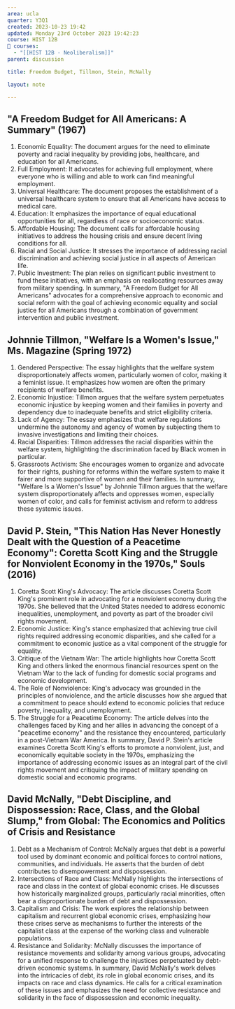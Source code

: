 ```yaml
---
area: ucla
quarter: Y3Q1
created: 2023-10-23 19:42
updated: Monday 23rd October 2023 19:42:23
course: HIST 12B
📕 courses:
  - "[[HIST 12B - Neoliberalism]]"
parent: discussion

title: Freedom Budget, Tillmon, Stein, McNally

layout: note

---
```


## "A Freedom Budget for All Americans: A Summary" (1967)
1. Economic Equality: The document argues for the need to eliminate poverty and racial inequality by providing jobs, healthcare, and education for all Americans.
2. Full Employment: It advocates for achieving full employment, where everyone who is willing and able to work can find meaningful employment.
3. Universal Healthcare: The document proposes the establishment of a universal healthcare system to ensure that all Americans have access to medical care.
4. Education: It emphasizes the importance of equal educational opportunities for all, regardless of race or socioeconomic status.
5. Affordable Housing: The document calls for affordable housing initiatives to address the housing crisis and ensure decent living conditions for all.
6. Racial and Social Justice: It stresses the importance of addressing racial discrimination and achieving social justice in all aspects of American life.
7. Public Investment: The plan relies on significant public investment to fund these initiatives, with an emphasis on reallocating resources away from military spending.
In summary, "A Freedom Budget for All Americans" advocates for a comprehensive approach to economic and social reform with the goal of achieving economic equality and social justice for all Americans through a combination of government intervention and public investment.

## Johnnie Tillmon, "Welfare Is a Women's Issue," Ms. Magazine (Spring 1972)
1. Gendered Perspective: The essay highlights that the welfare system disproportionately affects women, particularly women of color, making it a feminist issue. It emphasizes how women are often the primary recipients of welfare benefits.
2. Economic Injustice: Tillmon argues that the welfare system perpetuates economic injustice by keeping women and their families in poverty and dependency due to inadequate benefits and strict eligibility criteria.
3. Lack of Agency: The essay emphasizes that welfare regulations undermine the autonomy and agency of women by subjecting them to invasive investigations and limiting their choices.
4. Racial Disparities: Tillmon addresses the racial disparities within the welfare system, highlighting the discrimination faced by Black women in particular.
5. Grassroots Activism: She encourages women to organize and advocate for their rights, pushing for reforms within the welfare system to make it fairer and more supportive of women and their families.
In summary, "Welfare Is a Women's Issue" by Johnnie Tillmon argues that the welfare system disproportionately affects and oppresses women, especially women of color, and calls for feminist activism and reform to address these systemic issues.

## David P. Stein, "This Nation Has Never Honestly Dealt with the Question of a Peacetime Economy": Coretta Scott King and the Struggle for Nonviolent Economy in the 1970s," Souls (2016)
1. Coretta Scott King's Advocacy: The article discusses Coretta Scott King's prominent role in advocating for a nonviolent economy during the 1970s. She believed that the United States needed to address economic inequalities, unemployment, and poverty as part of the broader civil rights movement.
2. Economic Justice: King's stance emphasized that achieving true civil rights required addressing economic disparities, and she called for a commitment to economic justice as a vital component of the struggle for equality.
3. Critique of the Vietnam War: The article highlights how Coretta Scott King and others linked the enormous financial resources spent on the Vietnam War to the lack of funding for domestic social programs and economic development.
4. The Role of Nonviolence: King's advocacy was grounded in the principles of nonviolence, and the article discusses how she argued that a commitment to peace should extend to economic policies that reduce poverty, inequality, and unemployment.
5. The Struggle for a Peacetime Economy: The article delves into the challenges faced by King and her allies in advancing the concept of a "peacetime economy" and the resistance they encountered, particularly in a post-Vietnam War America.
In summary, David P. Stein's article examines Coretta Scott King's efforts to promote a nonviolent, just, and economically equitable society in the 1970s, emphasizing the importance of addressing economic issues as an integral part of the civil rights movement and critiquing the impact of military spending on domestic social and economic programs.

## David McNally, "Debt Discipline, and Dispossession: Race, Class, and the Global Slump," from Global: The Economics and Politics of Crisis and Resistance
1. Debt as a Mechanism of Control: McNally argues that debt is a powerful tool used by dominant economic and political forces to control nations, communities, and individuals. He asserts that the burden of debt contributes to disempowerment and dispossession.
2. Intersections of Race and Class: McNally highlights the intersections of race and class in the context of global economic crises. He discusses how historically marginalized groups, particularly racial minorities, often bear a disproportionate burden of debt and dispossession.
3. Capitalism and Crisis: The work explores the relationship between capitalism and recurrent global economic crises, emphasizing how these crises serve as mechanisms to further the interests of the capitalist class at the expense of the working class and vulnerable populations.
4. Resistance and Solidarity: McNally discusses the importance of resistance movements and solidarity among various groups, advocating for a unified response to challenge the injustices perpetuated by debt-driven economic systems.
In summary, David McNally's work delves into the intricacies of debt, its role in global economic crises, and its impacts on race and class dynamics. He calls for a critical examination of these issues and emphasizes the need for collective resistance and solidarity in the face of dispossession and economic inequality.
